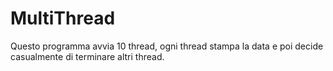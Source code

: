 # MultiThread
Questo programma avvia 10 thread, ogni thread stampa la data e poi decide casualmente di terminare altri thread.
